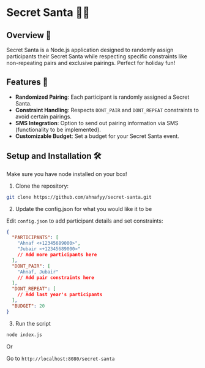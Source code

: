 # Secret Santa 🎅🎁

## Overview 🌟

Secret Santa is a Node.js application designed to randomly assign participants their Secret Santa while respecting specific constraints like non-repeating pairs and exclusive pairings. Perfect for holiday fun!

## Features 🎉

- **Randomized Pairing**: Each participant is randomly assigned a Secret Santa.
- **Constraint Handling**: Respects `DONT_PAIR` and `DONT_REPEAT` constraints to avoid certain pairings.
- **SMS Integration**: Option to send out pairing information via SMS (functionality to be implemented).
- **Customizable Budget**: Set a budget for your Secret Santa event.

## Setup and Installation 🛠️

Make sure you have node installed on your box!

1. Clone the repository:

```bash
git clone https://github.com/ahnafyy/secret-santa.git
```

2. Update the config.json for what you would like it to be

Edit `config.json` to add participant details and set constraints:

```json
{
  "PARTICIPANTS": [
    "Ahnaf <+12345689000>",
    "Jubair <+12345689000>"
    // Add more participants here
  ],
  "DONT_PAIR": [
    "Ahnaf, Jubair"
    // Add pair constraints here
  ],
  "DONT_REPEAT": [
    // Add last year's participants
  ],
  "BUDGET": 20
}
```

3. Run the script

```bash
node index.js
```

Or

Go to `http://localhost:8080/secret-santa`
